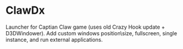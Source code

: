 # ClawDx
Launcher for Captian Claw game (uses old Crazy Hook update + D3DWindower). Add custom windows position\size, fullscreen, single instance, and run external applications.
